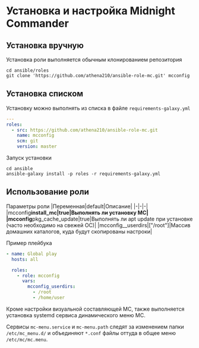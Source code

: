# Установка и настройка Midnight Commander

## Установка вручную

Установка роли выполняется обычным клонированием репозитория

```shell
cd ansible/roles
git clone 'https://github.com/athena210/ansible-role-mc.git' mcconfig
```

## Установка списком

Установку можно выполнять из списка в файле `requirements-galaxy.yml`

```yaml
---
roles:
  - src: https://github.com/athena210/ansible-role-mc.git
    name: mcconfig
    scm: git
    version: master
```

Запуск установки

```shell
cd ansible
ansible-galaxy install -p roles -r requirements-galaxy.yml
```

## Использование роли

Параметры роли
|Переменная|default|Описание|
|-|-|-|
|mcconfig**install_mc|true|Выполнять ли установку MC|
|mcconfig**pkg_cache_update|true|Выполнять ли apt update при установке (часто необходимо на свежей ОС)|
|mcconfig\_\_userdirs|["/root"]|Массив домашних каталогов, куда будут скопированы настроки|

Пример плейбука

```yaml
- name: Global play
  hosts: all

  roles:
    - role: mcconfig
      vars:
        mcconfig_userdirs:
          - /root
          - /home/user
```

Кроме настройки визуальной составляющей MC, также выполняется установка systemd сервиса динамического меню MC.

Сервисы `mc-menu.service` и `mc-menu.path` следят за изменением папки `/etc/mc_menu.d/` и объединяют `*.conf` файлы оттуда в общее меню `/etc/mc/mc.menu`.
